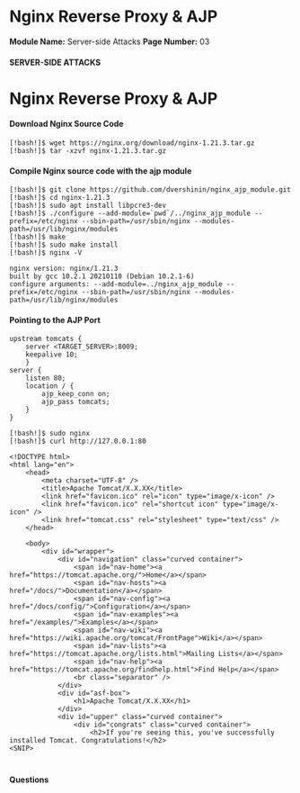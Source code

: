 <!--
 // Platform: Academy
// URL: https://academy.hackthebox.com/module/145/section/1295
// Platform Version: V1
// Module ID: 145
// Module Name: Server-side Attacks
// Module Difficulty: Medium
// Section ID: 1295
// Section Title: Nginx Reverse Proxy & AJP
// Page Title: Server-side Attacks
// Page Number: 03
-->

# Nginx Reverse Proxy & AJP

**Module Name:** Server-side Attacks **Page Number:** 03

#### SERVER-SIDE ATTACKS

# Nginx Reverse Proxy & AJP

#### Download Nginx Source Code

``` shell-session
[!bash!]$ wget https://nginx.org/download/nginx-1.21.3.tar.gz
[!bash!]$ tar -xzvf nginx-1.21.3.tar.gz
```

#### Compile Nginx source code with the ajp module

``` shell-session
[!bash!]$ git clone https://github.com/dvershinin/nginx_ajp_module.git
[!bash!]$ cd nginx-1.21.3
[!bash!]$ sudo apt install libpcre3-dev
[!bash!]$ ./configure --add-module=`pwd`/../nginx_ajp_module --prefix=/etc/nginx --sbin-path=/usr/sbin/nginx --modules-path=/usr/lib/nginx/modules
[!bash!]$ make
[!bash!]$ sudo make install
[!bash!]$ nginx -V

nginx version: nginx/1.21.3
built by gcc 10.2.1 20210110 (Debian 10.2.1-6)
configure arguments: --add-module=../nginx_ajp_module --prefix=/etc/nginx --sbin-path=/usr/sbin/nginx --modules-path=/usr/lib/nginx/modules
```

#### Pointing to the AJP Port

``` shell-session
upstream tomcats {
	server <TARGET_SERVER>:8009;
	keepalive 10;
	}
server {
	listen 80;
	location / {
		ajp_keep_conn on;
		ajp_pass tomcats;
	}
}
```

``` shell-session
[!bash!]$ sudo nginx
[!bash!]$ curl http://127.0.0.1:80

<!DOCTYPE html>
<html lang="en">
    <head>
        <meta charset="UTF-8" />
        <title>Apache Tomcat/X.X.XX</title>
        <link href="favicon.ico" rel="icon" type="image/x-icon" />
        <link href="favicon.ico" rel="shortcut icon" type="image/x-icon" />
        <link href="tomcat.css" rel="stylesheet" type="text/css" />
    </head>

    <body>
        <div id="wrapper">
            <div id="navigation" class="curved container">
                <span id="nav-home"><a href="https://tomcat.apache.org/">Home</a></span>
                <span id="nav-hosts"><a href="/docs/">Documentation</a></span>
                <span id="nav-config"><a href="/docs/config/">Configuration</a></span>
                <span id="nav-examples"><a href="/examples/">Examples</a></span>
                <span id="nav-wiki"><a href="https://wiki.apache.org/tomcat/FrontPage">Wiki</a></span>
                <span id="nav-lists"><a href="https://tomcat.apache.org/lists.html">Mailing Lists</a></span>
                <span id="nav-help"><a href="https://tomcat.apache.org/findhelp.html">Find Help</a></span>
                <br class="separator" />
            </div>
            <div id="asf-box">
                <h1>Apache Tomcat/X.X.XX</h1>
            </div>
            <div id="upper" class="curved container">
                <div id="congrats" class="curved container">
                    <h2>If you're seeing this, you've successfully installed Tomcat. Congratulations!</h2>
<SNIP>
```

# 

# 

#### Questions

####